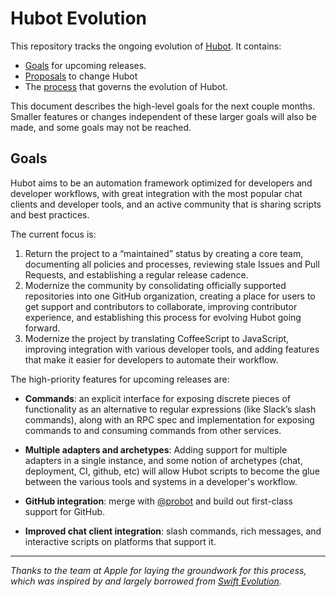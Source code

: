 # Hubot Evolution

[proposal-status]: https://apple.github.io/swift-evolution/

This repository tracks the ongoing evolution of [Hubot](https://github.com/github/hubot). It contains:

* [Goals](#goals) for upcoming releases.
* [Proposals](https://github.com/hubotio/evolution/projects/1) to change Hubot
* The [process](CONTRIBUTING.md) that governs the evolution of Hubot.

This document describes the high-level goals for the next couple months. Smaller features or changes independent of these larger goals will also be made, and some goals may not be reached.

## Goals

Hubot aims to be an automation framework optimized for developers and developer workflows, with great integration with the most popular chat clients and developer tools, and an active community that is sharing scripts and best practices.

The current focus is:

1. Return the project to a “maintained” status by creating a core team, documenting all policies and processes, reviewing stale Issues and Pull Requests, and establishing a regular release cadence.
2. Modernize the community by consolidating officially supported repositories into one GitHub organization, creating a place for users to get support and contributors to collaborate, improving contributor experience, and establishing this process for evolving Hubot going forward.
3. Modernize the project by translating CoffeeScript to JavaScript, improving integration with various developer tools, and adding features that make it easier for developers to automate their workflow.

The high-priority features for upcoming releases are:

* **Commands**: an explicit interface for exposing discrete pieces of functionality as an alternative to regular expressions (like Slack’s slash commands), along with an RPC spec and implementation for exposing commands to and consuming commands from other services.

* **Multiple adapters and archetypes**: Adding support for multiple adapters in a single instance, and some notion of archetypes (chat, deployment, CI, github, etc) will allow Hubot scripts to become the glue between the various tools and systems in a developer's workflow.

* **GitHub integration**: merge with [@probot](https://github.com/probot) and build out first-class support for GitHub.

* **Improved chat client integration**: slash commands, rich messages, and interactive scripts on platforms that support it.

---

_Thanks to the team at Apple for laying the groundwork for this process, which was inspired by and largely borrowed from [Swift Evolution](https://github.com/apple/swift-evolution)._
